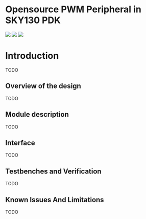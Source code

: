# Opensource PWM Peripheral in SKY130 PDK

![](../../workflows/gds/badge.svg) ![](../../workflows/docs/badge.svg) ![](../../workflows/wokwi_test/badge.svg)

# Introduction

TODO

## Overview of the design

TODO

## Module description

TODO

## Interface

TODO

## Testbenches and Verification

TODO

## Known Issues And Limitations

TODO
